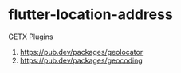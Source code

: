 # flutter-location-address
GETX
Plugins
1. https://pub.dev/packages/geolocator
2. https://pub.dev/packages/geocoding
